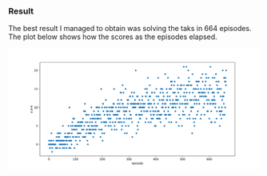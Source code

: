 ### Result

The best result I managed to obtain was solving the taks in 664 episodes. The plot below shows how the scores as the episodes elapsed.

![scores X episodes](https://github.com/thiagomarzagao/p1_navigation/blob/master/Figure_1.png)
